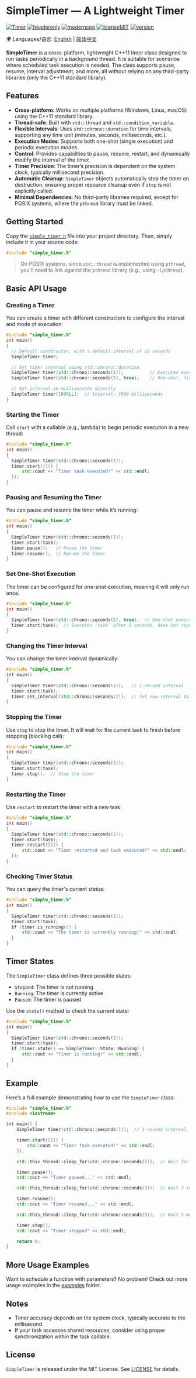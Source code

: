 # SimpleTimer — A Lightweight Timer

[![Timer](https://img.shields.io/badge/SimpleTimer-8A2BE2)](https://github.com/abin-z/SimpleTimer) [![headeronly](https://img.shields.io/badge/Header_Only-green)](include/simple_timer/simple_timer.h) [![moderncpp](https://img.shields.io/badge/Modern_C%2B%2B-218c73)](https://learn.microsoft.com/en-us/cpp/cpp/welcome-back-to-cpp-modern-cpp?view=msvc-170) [![licenseMIT](https://img.shields.io/badge/License-MIT-green)](https://opensource.org/license/MIT) [![version](https://img.shields.io/badge/version-0.9.1-green)](https://github.com/abin-z/SimpleTimer/releases)

🌍 Languages/语言:  [English](README.md)  |  [简体中文](README.zh-CN.md)

**SimpleTimer** is a cross-platform, lightweight C++11 timer class designed to run tasks periodically in a background thread. It is suitable for scenarios where scheduled task execution is needed. The class supports pause, resume, interval adjustment, and more, all without relying on any third-party libraries (only the C++11 standard library).

## Features

- **Cross-platform**: Works on multiple platforms (Windows, Linux, macOS) using the C++11 standard library.
- **Thread-safe**: Built with `std::thread` and `std::condition_variable`.
- **Flexible Intervals**: Uses `std::chrono::duration` for time intervals, supporting any time unit (minutes, seconds, milliseconds, etc.).
- **Execution Modes**: Supports both one-shot (single execution) and periodic execution modes.
- **Control**: Provides capabilities to pause, resume, restart, and dynamically modify the interval of the timer.
- **Timer Precision**: The timer’s precision is dependent on the system clock, typically millisecond precision.
- **Automatic Cleanup**: `SimpleTimer` objects automatically stop the timer on destruction, ensuring proper resource cleanup even if `stop` is not explicitly called.
- **Minimal Dependencies**: No third-party libraries required, except for POSIX systems, where the `pthread` library must be linked.

## Getting Started

Copy the [`simple_timer.h`](include/simple_timer/simple_timer.h) file into your project directory. Then, simply include it in your source code:

```cpp
#include "simple_timer.h"
```

> On POSIX systems, since `std::thread` is implemented using `pthread`, you'll need to link against the `pthread` library (e.g., using `-lpthread`).

## Basic API Usage

### Creating a Timer

You can create a timer with different constructors to configure the interval and mode of execution:

```cpp
#include "simple_timer.h"
int main()
{
  // Default constructor, with a default interval of 10 seconds
  SimpleTimer timer;

  // Set timer interval using std::chrono::duration
  SimpleTimer timer(std::chrono::seconds(1));          // Executes every 1 second
  SimpleTimer timer(std::chrono::seconds(5), true);    // One-shot, fires after 5 seconds

  // Set interval in milliseconds directly
  SimpleTimer timer(1000LL);  // Interval: 1000 milliseconds
}
```

### Starting the Timer

Call `start` with a callable (e.g., lambda) to begin periodic execution in a new thread:

```cpp
#include "simple_timer.h"
int main()
{
  SimpleTimer timer(std::chrono::seconds(1));
  timer.start([]() {
      std::cout << "Timer task executed!" << std::endl;
  });
}
```

### Pausing and Resuming the Timer

You can pause and resume the timer while it’s running:

```cpp
#include "simple_timer.h"
int main()
{
  SimpleTimer timer(std::chrono::seconds(1));
  timer.start(task);
  timer.pause();   // Pause the timer
  timer.resume();  // Resume the timer
}
```

### Set One-Shot Execution

The timer can be configured for one-shot execution, meaning it will only run once.

```cpp
#include "simple_timer.h"
int main()
{
  SimpleTimer timer(std::chrono::seconds(5), true);  // One-shot execution: 5-second interval
  timer.start(task);  // Executes 'task' after 5 seconds, does not repeat
}
```

### Changing the Timer Interval

You can change the timer interval dynamically:

```cpp
#include "simple_timer.h"
int main()
{
  SimpleTimer timer(std::chrono::seconds(1));   // 1-second interval
  timer.start(task);
  timer.set_interval(std::chrono::seconds(2));  // Set new interval to 2 seconds
}
```

### Stopping the Timer

Use `stop` to stop the timer. It will wait for the current task to finish before stopping (blocking call):

```cpp
#include "simple_timer.h"
int main()
{
  SimpleTimer timer(std::chrono::seconds(1));
  timer.start(task);
  timer.stop();  // Stop the timer
}
```

### Restarting the Timer

Use `restart` to restart the timer with a new task:

```cpp
#include "simple_timer.h"
int main()
{
  SimpleTimer timer(std::chrono::seconds(1));
  timer.start(task);
  timer.restart([]() {
      std::cout << "Timer restarted and task executed!" << std::endl;
  });
}
```

### Checking Timer Status

You can query the timer's current status:

```cpp
#include "simple_timer.h"
int main()
{
  SimpleTimer timer(std::chrono::seconds(1));
  timer.start(task);
  if (timer.is_running()) {
      std::cout << "The timer is currently running!" << std::endl;
  }
}
```

## Timer States

The `SimpleTimer` class defines three possible states:

- `Stopped`: The timer is not running
- `Running`: The timer is currently active
- `Paused`: The timer is paused

Use the `state()` method to check the current state:

```cpp
#include "simple_timer.h"
int main()
{
  SimpleTimer timer(std::chrono::seconds(1));
  timer.start(task);
  if (timer.state() == SimpleTimer::State::Running) {
      std::cout << "Timer is running!" << std::endl;
  }
}
```

## Example

Here’s a full example demonstrating how to use the `SimpleTimer` class:

```cpp
#include "simple_timer.h"
#include <iostream>

int main() {
    SimpleTimer timer(std::chrono::seconds(1));  // 1-second interval, periodic task

    timer.start([]() {
        std::cout << "Timer task executed!" << std::endl;
    });

    std::this_thread::sleep_for(std::chrono::seconds(5));  // Wait for 5 seconds

    timer.pause();
    std::cout << "Timer paused..." << std::endl;

    std::this_thread::sleep_for(std::chrono::seconds(3));  // Wait 3 seconds

    timer.resume();
    std::cout << "Timer resumed..." << std::endl;

    std::this_thread::sleep_for(std::chrono::seconds(5));  // Wait 5 more seconds

    timer.stop();
    std::cout << "Timer stopped" << std::endl;

    return 0;
}
```

## More Usage Examples

Want to schedule a function with parameters? No problem! Check out more usage examples in the [examples](examples) folder.

## Notes

- Timer accuracy depends on the system clock, typically accurate to the millisecond.
- If your task accesses shared resources, consider using proper synchronization within the task callable.

## License

`SimpleTimer` is released under the MIT License. See [LICENSE](LICENSE) for details.